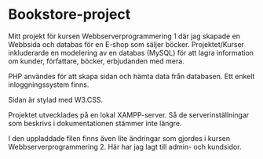 # Bookstore-project
Mitt projekt för kursen Webbserverprogrammering 1 där jag skapade en Webbsida och databas för en E-shop som säljer böcker.
Projektet/Kurser inkluderarde en modelering av en databas (MySQL) för att lagra information om kunder, författare, böcker, erbjudanden med mera.

PHP användes för att skapa sidan och hämta data från databasen. Ett enkelt inloggningssystem finns. 

Sidan är stylad med W3.CSS. 

Projektet utvecklades på en lokal XAMPP-server. Så de serverinställningar som beskrivs i dokumentationen stämmer inte längre.

I den uppladdade filen finns även lite ändringar som gjordes i kursen Webbserverprogrammering 2. Här har jag lagt till admin- och kundsidor.

